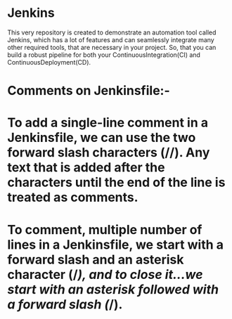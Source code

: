 # Jenkins

 This very repository is created to demonstrate an automation tool called Jenkins, which has a lot of features and can seamlessly integrate many other required tools, that are necessary in your project. So, that you can build a robust pipeline for both your ContinuousIntegration(CI) and ContinuousDeployment(CD).


 # Comments on Jenkinsfile:-
 
 # To add a single-line comment in a Jenkinsfile, we can use the two forward slash characters (//). Any text that is added after the characters until the end of the line is treated as comments.

 # To comment, multiple number of lines in a Jenkinsfile, we start with a forward slash and an asterisk character (/*), and to close it...we start with an asterisk followed with a forward slash (*/).